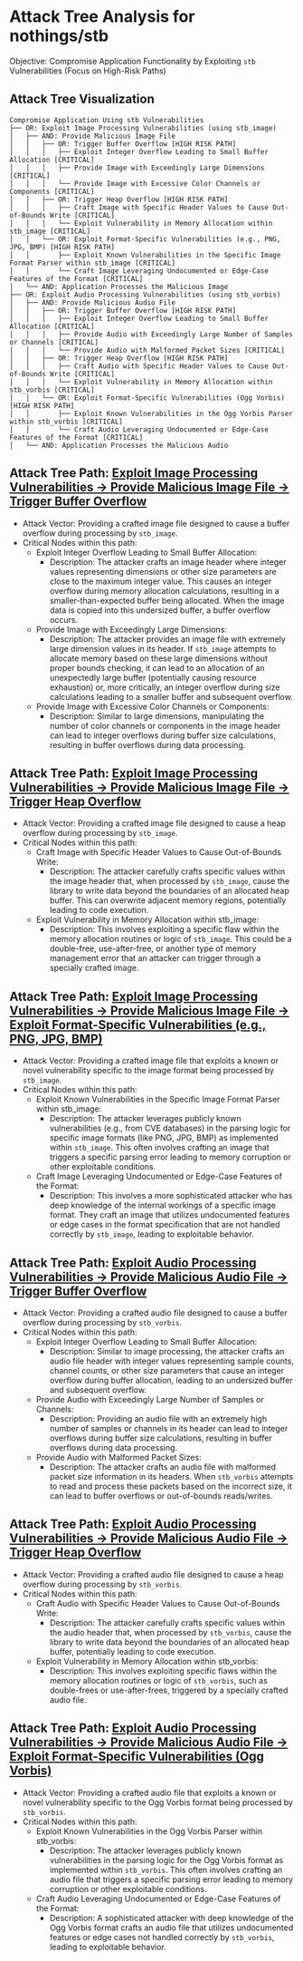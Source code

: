 # Attack Tree Analysis for nothings/stb

Objective: Compromise Application Functionality by Exploiting `stb` Vulnerabilities (Focus on High-Risk Paths)

## Attack Tree Visualization

```
Compromise Application Using stb Vulnerabilities
├── OR: Exploit Image Processing Vulnerabilities (using stb_image)
│   ├── AND: Provide Malicious Image File
│   │   ├── OR: Trigger Buffer Overflow [HIGH RISK PATH]
│   │   │   ├── Exploit Integer Overflow Leading to Small Buffer Allocation [CRITICAL]
│   │   │   ├── Provide Image with Exceedingly Large Dimensions [CRITICAL]
│   │   │   └── Provide Image with Excessive Color Channels or Components [CRITICAL]
│   │   ├── OR: Trigger Heap Overflow [HIGH RISK PATH]
│   │   │   ├── Craft Image with Specific Header Values to Cause Out-of-Bounds Write [CRITICAL]
│   │   │   └── Exploit Vulnerability in Memory Allocation within stb_image [CRITICAL]
│   │   └── OR: Exploit Format-Specific Vulnerabilities (e.g., PNG, JPG, BMP) [HIGH RISK PATH]
│   │       ├── Exploit Known Vulnerabilities in the Specific Image Format Parser within stb_image [CRITICAL]
│   │       └── Craft Image Leveraging Undocumented or Edge-Case Features of the Format [CRITICAL]
│   └── AND: Application Processes the Malicious Image
├── OR: Exploit Audio Processing Vulnerabilities (using stb_vorbis)
│   ├── AND: Provide Malicious Audio File
│   │   ├── OR: Trigger Buffer Overflow [HIGH RISK PATH]
│   │   │   ├── Exploit Integer Overflow Leading to Small Buffer Allocation [CRITICAL]
│   │   │   ├── Provide Audio with Exceedingly Large Number of Samples or Channels [CRITICAL]
│   │   │   └── Provide Audio with Malformed Packet Sizes [CRITICAL]
│   │   ├── OR: Trigger Heap Overflow [HIGH RISK PATH]
│   │   │   ├── Craft Audio with Specific Header Values to Cause Out-of-Bounds Write [CRITICAL]
│   │   │   └── Exploit Vulnerability in Memory Allocation within stb_vorbis [CRITICAL]
│   │   └── OR: Exploit Format-Specific Vulnerabilities (Ogg Vorbis) [HIGH RISK PATH]
│   │       ├── Exploit Known Vulnerabilities in the Ogg Vorbis Parser within stb_vorbis [CRITICAL]
│   │       └── Craft Audio Leveraging Undocumented or Edge-Case Features of the Format [CRITICAL]
│   └── AND: Application Processes the Malicious Audio
```


## Attack Tree Path: [Exploit Image Processing Vulnerabilities -> Provide Malicious Image File -> Trigger Buffer Overflow](./attack_tree_paths/exploit_image_processing_vulnerabilities_-_provide_malicious_image_file_-_trigger_buffer_overflow.md)

* Attack Vector: Providing a crafted image file designed to cause a buffer overflow during processing by `stb_image`.
* Critical Nodes within this path:
    * Exploit Integer Overflow Leading to Small Buffer Allocation:
        * Description: The attacker crafts an image header where integer values representing dimensions or other size parameters are close to the maximum integer value. This causes an integer overflow during memory allocation calculations, resulting in a smaller-than-expected buffer being allocated. When the image data is copied into this undersized buffer, a buffer overflow occurs.
    * Provide Image with Exceedingly Large Dimensions:
        * Description: The attacker provides an image file with extremely large dimension values in its header. If `stb_image` attempts to allocate memory based on these large dimensions without proper bounds checking, it can lead to an allocation of an unexpectedly large buffer (potentially causing resource exhaustion) or, more critically, an integer overflow during size calculations leading to a smaller buffer and subsequent overflow.
    * Provide Image with Excessive Color Channels or Components:
        * Description: Similar to large dimensions, manipulating the number of color channels or components in the image header can lead to integer overflows during buffer size calculations, resulting in buffer overflows during data processing.

## Attack Tree Path: [Exploit Image Processing Vulnerabilities -> Provide Malicious Image File -> Trigger Heap Overflow](./attack_tree_paths/exploit_image_processing_vulnerabilities_-_provide_malicious_image_file_-_trigger_heap_overflow.md)

* Attack Vector: Providing a crafted image file designed to cause a heap overflow during processing by `stb_image`.
* Critical Nodes within this path:
    * Craft Image with Specific Header Values to Cause Out-of-Bounds Write:
        * Description: The attacker carefully crafts specific values within the image header that, when processed by `stb_image`, cause the library to write data beyond the boundaries of an allocated heap buffer. This can overwrite adjacent memory regions, potentially leading to code execution.
    * Exploit Vulnerability in Memory Allocation within stb_image:
        * Description: This involves exploiting a specific flaw within the memory allocation routines or logic of `stb_image`. This could be a double-free, use-after-free, or another type of memory management error that an attacker can trigger through a specially crafted image.

## Attack Tree Path: [Exploit Image Processing Vulnerabilities -> Provide Malicious Image File -> Exploit Format-Specific Vulnerabilities (e.g., PNG, JPG, BMP)](./attack_tree_paths/exploit_image_processing_vulnerabilities_-_provide_malicious_image_file_-_exploit_format-specific_vulnerabilities_(e.g.,_png,_jpg,_bmp).md)

* Attack Vector: Providing a crafted image file that exploits a known or novel vulnerability specific to the image format being processed by `stb_image`.
* Critical Nodes within this path:
    * Exploit Known Vulnerabilities in the Specific Image Format Parser within stb_image:
        * Description: The attacker leverages publicly known vulnerabilities (e.g., from CVE databases) in the parsing logic for specific image formats (like PNG, JPG, BMP) as implemented within `stb_image`. This often involves crafting an image that triggers a specific parsing error leading to memory corruption or other exploitable conditions.
    * Craft Image Leveraging Undocumented or Edge-Case Features of the Format:
        * Description: This involves a more sophisticated attacker who has deep knowledge of the internal workings of a specific image format. They craft an image that utilizes undocumented features or edge cases in the format specification that are not handled correctly by `stb_image`, leading to exploitable behavior.

## Attack Tree Path: [Exploit Audio Processing Vulnerabilities -> Provide Malicious Audio File -> Trigger Buffer Overflow](./attack_tree_paths/exploit_audio_processing_vulnerabilities_-_provide_malicious_audio_file_-_trigger_buffer_overflow.md)

* Attack Vector: Providing a crafted audio file designed to cause a buffer overflow during processing by `stb_vorbis`.
* Critical Nodes within this path:
    * Exploit Integer Overflow Leading to Small Buffer Allocation:
        * Description: Similar to image processing, the attacker crafts an audio file header with integer values representing sample counts, channel counts, or other size parameters that cause an integer overflow during buffer allocation, leading to an undersized buffer and subsequent overflow.
    * Provide Audio with Exceedingly Large Number of Samples or Channels:
        * Description: Providing an audio file with an extremely high number of samples or channels in its header can lead to integer overflows during buffer size calculations, resulting in buffer overflows during data processing.
    * Provide Audio with Malformed Packet Sizes:
        * Description: The attacker crafts an audio file with malformed packet size information in its headers. When `stb_vorbis` attempts to read and process these packets based on the incorrect size, it can lead to buffer overflows or out-of-bounds reads/writes.

## Attack Tree Path: [Exploit Audio Processing Vulnerabilities -> Provide Malicious Audio File -> Trigger Heap Overflow](./attack_tree_paths/exploit_audio_processing_vulnerabilities_-_provide_malicious_audio_file_-_trigger_heap_overflow.md)

* Attack Vector: Providing a crafted audio file designed to cause a heap overflow during processing by `stb_vorbis`.
* Critical Nodes within this path:
    * Craft Audio with Specific Header Values to Cause Out-of-Bounds Write:
        * Description: The attacker carefully crafts specific values within the audio header that, when processed by `stb_vorbis`, cause the library to write data beyond the boundaries of an allocated heap buffer, potentially leading to code execution.
    * Exploit Vulnerability in Memory Allocation within stb_vorbis:
        * Description: This involves exploiting specific flaws within the memory allocation routines or logic of `stb_vorbis`, such as double-frees or use-after-frees, triggered by a specially crafted audio file.

## Attack Tree Path: [Exploit Audio Processing Vulnerabilities -> Provide Malicious Audio File -> Exploit Format-Specific Vulnerabilities (Ogg Vorbis)](./attack_tree_paths/exploit_audio_processing_vulnerabilities_-_provide_malicious_audio_file_-_exploit_format-specific_vulnerabilities_(ogg_vorbis).md)

* Attack Vector: Providing a crafted audio file that exploits a known or novel vulnerability specific to the Ogg Vorbis format being processed by `stb_vorbis`.
* Critical Nodes within this path:
    * Exploit Known Vulnerabilities in the Ogg Vorbis Parser within stb_vorbis:
        * Description: The attacker leverages publicly known vulnerabilities in the parsing logic for the Ogg Vorbis format as implemented within `stb_vorbis`. This often involves crafting an audio file that triggers a specific parsing error leading to memory corruption or other exploitable conditions.
    * Craft Audio Leveraging Undocumented or Edge-Case Features of the Format:
        * Description: A sophisticated attacker with deep knowledge of the Ogg Vorbis format crafts an audio file that utilizes undocumented features or edge cases not handled correctly by `stb_vorbis`, leading to exploitable behavior.

